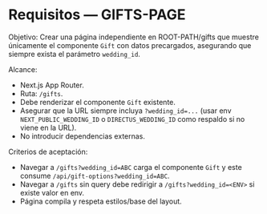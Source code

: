 # Requisitos — GIFTS-PAGE

Objetivo: Crear una página independiente en ROOT-PATH/gifts que muestre únicamente el componente `Gift` con datos precargados, asegurando que siempre exista el parámetro `wedding_id`.

Alcance:
- Next.js App Router.
- Ruta: `/gifts`.
- Debe renderizar el componente `Gift` existente.
- Asegurar que la URL siempre incluya `?wedding_id=...` (usar env `NEXT_PUBLIC_WEDDING_ID` o `DIRECTUS_WEDDING_ID` como respaldo si no viene en la URL).
- No introducir dependencias externas.

Criterios de aceptación:
- Navegar a `/gifts?wedding_id=ABC` carga el componente `Gift` y este consume `/api/gift-options?wedding_id=ABC`.
- Navegar a `/gifts` sin query debe redirigir a `/gifts?wedding_id=<ENV>` si existe valor en env.
- Página compila y respeta estilos/base del layout.
